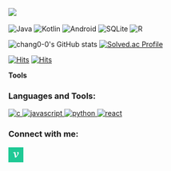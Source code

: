 
<a href="https://velog.io/@lifeisbeautiful" target="_blank"><img src="https://img.shields.io/badge/Velog-20c997?style=flat-square&logo=Vimeo&logoColor=white"/></a>

![Java](https://img.shields.io/badge/Java-529eeb.svg?style=for-the-badge&logo=Java&logoColor=white)  ![Kotlin](https://img.shields.io/badge/Kotlin-ff126d.svg?style=for-the-badge&logo=Kotlin&logoColor=white) ![Android](https://img.shields.io/badge/Android-57b58c.svg?style=for-the-badge&logo=Android&logoColor=white) ![SQLite](https://img.shields.io/badge/SQL-434b94.svg?style=for-the-badge&logo=SQLite&logoColor=white) ![R](https://img.shields.io/badge/R-276DC3.svg?style=for-the-badge&logo=R&logoColor=white) 

![chang0-0's GitHub stats](https://github-readme-stats.vercel.app/api?username=chang0-0&bg_color=30,e96443,904e95&title_color=fff&text_color=fff) [![Solved.ac Profile](http://mazassumnida.wtf/api/v2/generate_badge?boj=bigyoung8375)](https://solved.ac/bigyoung8375)



[![Hits](https://hits.seeyoufarm.com/api/count/incr/badge.svg?url=https%3A%2F%2Fvelog.io%2F%40lifeisbeautiful%2Fhit-counter&count_bg=%23FF4242&title_bg=%23727272&icon=github.svg&icon_color=%23E7E7E7&title=GITHUB&edge_flat=true)](https://hits.seeyoufarm.com) [![Hits](https://hits.seeyoufarm.com/api/count/incr/badge.svg?url=https%3A%2F%2Fvelog.io%2F%40lifeisbeautiful%2Fhit-counter&count_bg=%2357D390&title_bg=%23555555&icon=&icon_color=%23E7E7E7&title=VELOG&edge_flat=true)](https://hits.seeyoufarm.com)

**Tools**

 <h3 align="left">Languages and Tools:</h3>
 <p align="left"> <a href="https://www.cprogramming.com/" target="_blank"> <img src="https://devicons.github.io/devicon/devicon.git/icons/c/c-original.svg" alt="c" width="40" height="40"/> </a> <a href="https://developer.mozilla.org/en-US/docs/Web/JavaScript" target="_blank"> <img src="https://devicons.github.io/devicon/devicon.git/icons/javascript/javascript-original.svg" alt="javascript" width="40" height="40"/> </a> <a href="https://www.python.org" target="_blank"> <img src="https://devicons.github.io/devicon/devicon.git/icons/python/python-original.svg" alt="python" width="40" height="40"/> </a> <a href="https://reactjs.org/" target="_blank"> <img src="https://devicons.github.io/devicon/devicon.git/icons/react/react-original-wordmark.svg" alt="react" width="40" height="40"/> </a> 
 </p>

 <!-- Connect with me -->
 <h3 align="left">Connect with me:</h3>
 <p align="left">
  
 <a href="https://velog.io/@lifeisbeautiful" target="blank"><img align="center" src="https://github.com/chang0-0/assets/blob/main/velog.svg" alt="velog" height="30" width="30" /></a>


 
  
 </p>
